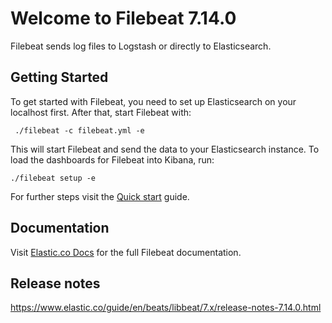 # Welcome to Filebeat 7.14.0

Filebeat sends log files to Logstash or directly to Elasticsearch.

## Getting Started

To get started with Filebeat, you need to set up Elasticsearch on
your localhost first. After that, start Filebeat with:

     ./filebeat -c filebeat.yml -e

This will start Filebeat and send the data to your Elasticsearch
instance. To load the dashboards for Filebeat into Kibana, run:

    ./filebeat setup -e

For further steps visit the
[Quick start](https://www.elastic.co/guide/en/beats/filebeat/7.x/filebeat-installation-configuration.html) guide.

## Documentation

Visit [Elastic.co Docs](https://www.elastic.co/guide/en/beats/filebeat/7.x/index.html)
for the full Filebeat documentation.

## Release notes

https://www.elastic.co/guide/en/beats/libbeat/7.x/release-notes-7.14.0.html
